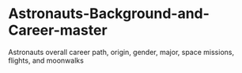 # Astronauts-Background-and-Career-master
Astronauts overall career path, origin, gender, major, space missions, flights, and moonwalks
